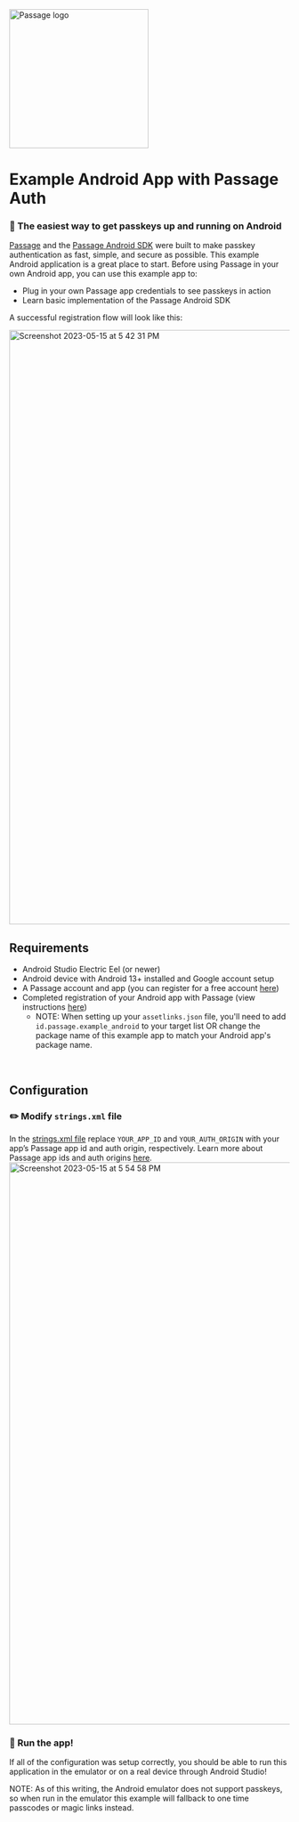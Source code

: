<img src="https://storage.googleapis.com/passage-docs/passage-logo-gradient.svg" alt="Passage logo" style="width:250px;"/>

# Example Android App with Passage Auth
### 🔑 The easiest way to get passkeys up and running on Android

[Passage](https://passage.id) and the [Passage Android SDK](https://github.com/passageidentity/passage-android) were built to make passkey authentication as fast, simple, and secure as possible. This example Android application is a great place to start. Before using Passage in your own Android app, you can use this example app to:
* Plug in your own Passage app credentials to see passkeys in action
* Learn basic implementation of the Passage Android SDK

A successful registration flow will look like this:

<img width="1069" alt="Screenshot 2023-05-15 at 5 42 31 PM" src="https://github.com/passageidentity/example-android/assets/16176400/0b45d333-edc3-4871-b9fa-71dce3bd48be">

<br>

## Requirements

- Android Studio Electric Eel (or newer)
- Android device with Android 13+ installed and Google account setup
- A Passage account and app (you can register for a free account [here](https://passage.id))
- Completed registration of your Android app with Passage (view instructions [here](https://github.com/passageidentity/passage-android))
  - NOTE: When setting up your `assetlinks.json` file, you'll need to add `id.passage.example_android` to your target list OR change the package name of this example app to match your Android app's package name.

<br>

## Configuration

### ✏️ Modify `strings.xml` file

In the [strings.xml file](https://github.com/passageidentity/example-android/blob/main/app/src/main/res/values/strings.xml) replace `YOUR_APP_ID` and `YOUR_AUTH_ORIGIN` with your app’s Passage app id and auth origin, respectively. Learn more about Passage app ids and auth origins [here](https://docs.passage.id/getting-started/creating-a-new-app).
<img width="1011" alt="Screenshot 2023-05-15 at 5 54 58 PM" src="https://github.com/passageidentity/example-android/assets/16176400/35220be6-cc05-4bbf-8c2e-3c9e0e781a65">


### 🚀 Run the app!

If all of the configuration was setup correctly, you should be able to run this application in the emulator or on a real device through Android Studio!

NOTE: As of this writing, the Android emulator does not support passkeys, so when run in the emulator this example will fallback to one time passcodes or magic links instead.
